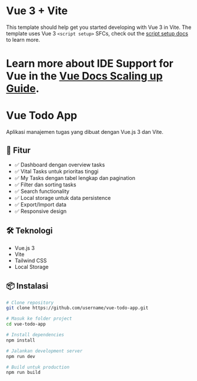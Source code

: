 
# Vue 3 + Vite

This template should help get you started developing with Vue 3 in Vite. The template uses Vue 3 `<script setup>` SFCs, check out the [script setup docs](https://v3.vuejs.org/api/sfc-script-setup.html#sfc-script-setup) to learn more.

Learn more about IDE Support for Vue in the [Vue Docs Scaling up Guide](https://vuejs.org/guide/scaling-up/tooling.html#ide-support).
=======
# Vue Todo App

Aplikasi manajemen tugas yang dibuat dengan Vue.js 3 dan Vite.

## 🚀 Fitur

- ✅ Dashboard dengan overview tasks
- ✅ Vital Tasks untuk prioritas tinggi
- ✅ My Tasks dengan tabel lengkap dan pagination
- ✅ Filter dan sorting tasks
- ✅ Search functionality
- ✅ Local storage untuk data persistence
- ✅ Export/Import data
- ✅ Responsive design

## 🛠️ Teknologi

- Vue.js 3
- Vite
- Tailwind CSS
- Local Storage

## 📦 Instalasi

```bash
# Clone repository
git clone https://github.com/username/vue-todo-app.git

# Masuk ke folder project
cd vue-todo-app

# Install dependencies
npm install

# Jalankan development server
npm run dev

# Build untuk production
npm run build
